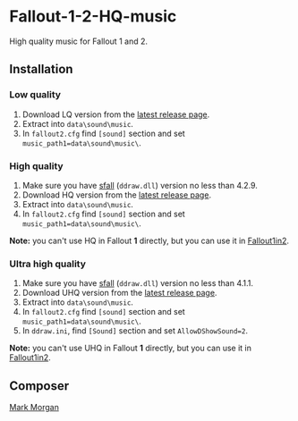 # Fallout-1-2-HQ-music

High quality music for Fallout 1 and 2.

## Installation

### Low quality
1. Download LQ version from the [latest release page](https://github.com/egornovivan/Fallout-1-2-HQ-music/releases/latest).
1. Extract into `data\sound\music`.
1. In `fallout2.cfg` find `[sound]` section and set `music_path1=data\sound\music\`.

### High quality
1. Make sure you have [sfall](https://github.com/phobos2077/sfall/) (`ddraw.dll`) version no less than 4.2.9.
1. Download HQ version from the [latest release page](https://github.com/egornovivan/Fallout-1-2-HQ-music/releases/latest).
1. Extract into `data\sound\music`.
1. In `fallout2.cfg` find `[sound]` section and set `music_path1=data\sound\music\`.

**Note:** you can't use HQ in Fallout **1** directly, but you can use it in [Fallout1in2](https://github.com/rotators/Fo1in2).

### Ultra high quality
1. Make sure you have [sfall](https://github.com/phobos2077/sfall/) (`ddraw.dll`) version no less than 4.1.1.
1. Download UHQ version from the [latest release page](https://github.com/egornovivan/Fallout-1-2-HQ-music/releases/latest).
1. Extract into `data\sound\music`.
1. In `fallout2.cfg` find `[sound]` section and set `music_path1=data\sound\music\`.
1. In `ddraw.ini`, find `[Sound]` section and set `AllowDShowSound=2`.

**Note:** you can't use UHQ in Fallout **1** directly, but you can use it in [Fallout1in2](https://github.com/rotators/Fo1in2).

## Composer
[Mark Morgan](https://vgmdb.net/artist/1446)

